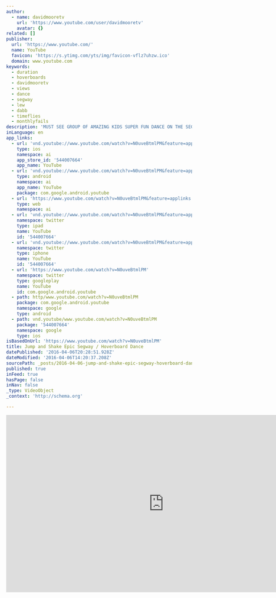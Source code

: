```yaml
---
author:
  - name: davidmooretv
    url: 'https://www.youtube.com/user/davidmooretv'
    avatar: {}
related: []
publisher:
  url: 'https://www.youtube.com/'
  name: YouTube
  favicon: 'https://s.ytimg.com/yts/img/favicon-vflz7uhzw.ico'
  domain: www.youtube.com
keywords:
  - duration
  - hoverboards
  - davidmooretv
  - views
  - dance
  - segway
  - lew
  - dabb
  - timeflies
  - monthlyfails
description: 'MUST SEE GROUP OF AMAZING KIDS SUPER FUN DANCE ON THE SEGWAY, HOVERBOARD, AIRBOARD, ETC. Starring Sean Lew, Josh Price, Wil Simmons, Kenneth San Jose, Gabe De Guzman. With appearences by BotBroz Josh Killacky, Evan Moody, Jake Deanda.'
inLanguage: en
app_links:
  - url: 'vnd.youtube://www.youtube.com/watch?v=N0uveBtmlPM&feature=applinks'
    type: ios
    namespace: ai
    app_store_id: '544007664'
    app_name: YouTube
  - url: 'vnd.youtube://www.youtube.com/watch?v=N0uveBtmlPM&feature=applinks'
    type: android
    namespace: ai
    app_name: YouTube
    package: com.google.android.youtube
  - url: 'https://www.youtube.com/watch?v=N0uveBtmlPM&feature=applinks'
    type: web
    namespace: ai
  - url: 'vnd.youtube://www.youtube.com/watch?v=N0uveBtmlPM&feature=applinks'
    namespace: twitter
    type: ipad
    name: YouTube
    id: '544007664'
  - url: 'vnd.youtube://www.youtube.com/watch?v=N0uveBtmlPM&feature=applinks'
    namespace: twitter
    type: iphone
    name: YouTube
    id: '544007664'
  - url: 'https://www.youtube.com/watch?v=N0uveBtmlPM'
    namespace: twitter
    type: googleplay
    name: YouTube
    id: com.google.android.youtube
  - path: http/www.youtube.com/watch?v=N0uveBtmlPM
    package: com.google.android.youtube
    namespace: google
    type: android
  - path: vnd.youtube/www.youtube.com/watch?v=N0uveBtmlPM
    package: '544007664'
    namespace: google
    type: ios
isBasedOnUrl: 'https://www.youtube.com/watch?v=N0uveBtmlPM'
title: Jump and Shake Epic Segway / Hoverboard Dance
datePublished: '2016-04-06T20:28:51.928Z'
dateModified: '2016-04-06T14:20:37.208Z'
sourcePath: _posts/2016-04-06-jump-and-shake-epic-segway-hoverboard-dance.md
published: true
inFeed: true
hasPage: false
inNav: false
_type: VideoObject
_context: 'http://schema.org'

---
```

<iframe src="https://cdn.embedly.com/widgets/media.html?src=https%3A%2F%2Fwww.youtube.com%2Fembed%2FN0uveBtmlPM%3Ffeature%3Doembed&amp;url=https%3A%2F%2Fwww.youtube.com%2Fwatch%3Fv%3DN0uveBtmlPM&amp;image=https%3A%2F%2Fi.ytimg.com%2Fvi%2FN0uveBtmlPM%2Fhqdefault.jpg&amp;key=b7d04c9b404c499eba89ee7072e1c4f7&amp;type=text%2Fhtml&amp;schema=youtube" width="854" height="480" scrolling="no" frameborder="0" allowfullscreen="allowfullscreen" style=""></iframe>
